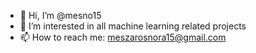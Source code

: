 - 👋 Hi, I’m @mesno15
- 👀 I’m interested in all machine learning related projects
- 📫 How to reach me: meszarosnora15@gmail.com

<!---
mesno15/mesno15 is a ✨ special ✨ repository because its `README.md` (this file) appears on your GitHub profile.
You can click the Preview link to take a look at your changes.
--->
